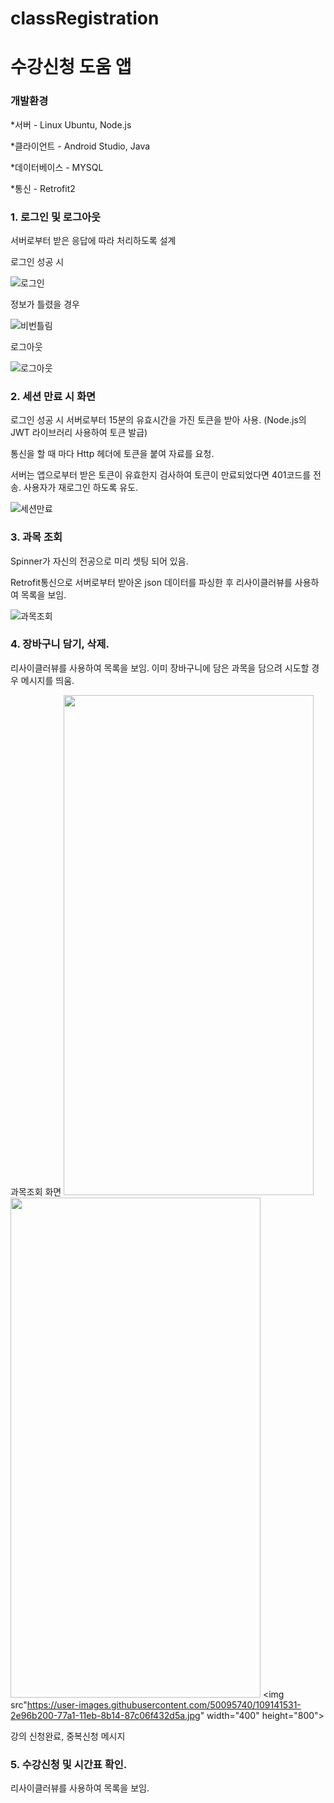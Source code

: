 # classRegistration
# 수강신청 도움 앱

### 개발환경
*서버 - Linux Ubuntu, Node.js

*클라이언트 - Android Studio, Java

*데이터베이스 - MYSQL

*통신 - Retrofit2


### 1. 로그인 및 로그아웃
서버로부터 받은 응답에 따라 처리하도록 설계

로그인 성공 시

![로그인](https://user-images.githubusercontent.com/50095740/109131934-a1e6f680-7796-11eb-8668-2a7963c51d9b.gif)

정보가 틀렸을 경우

![비번틀림](https://user-images.githubusercontent.com/50095740/109130261-dce82a80-7794-11eb-9c4f-72e2981e516c.gif)  

로그아웃

![로그아웃](https://user-images.githubusercontent.com/50095740/109129950-8975dc80-7794-11eb-91aa-5002149384ed.gif)




### 2. 세션 만료 시 화면
로그인 성공 시 서버로부터 15분의 유효시간을 가진 토큰을 받아 사용. (Node.js의 JWT 라이브러리 사용하여 토큰 발급)

통신을 할 때 마다 Http 헤더에 토큰을 붙여 자료를 요청. 

서버는 앱으로부터 받은 토큰이 유효한지 검사하여 토큰이 만료되었다면 401코드를 전송.
사용자가 재로그인 하도록 유도.

![세션만료](https://user-images.githubusercontent.com/50095740/109131452-2a18cc00-7796-11eb-8c17-9163a515b07a.gif)


### 3. 과목 조회
Spinner가 자신의 전공으로 미리 셋팅 되어 있음. 

Retrofit통신으로 서버로부터 받아온 json 데이터를 파싱한 후 리사이클러뷰를 사용하여 목록을 보임.


![과목조회](https://user-images.githubusercontent.com/50095740/109138959-4caee300-779e-11eb-832b-67500e00b7be.gif)


### 4. 장바구니 담기, 삭제. 
리사이클러뷰를 사용하여 목록을 보임.
이미 장바구니에 담은 과목을 담으려 시도할 경우 메시지를 띄움.

과목조회 화면
<img src="https://user-images.githubusercontent.com/50095740/109141001-8ed92400-77a0-11eb-89e4-90f5bc2b44d3.jpg" width="400" height="800">  <img src="https://user-images.githubusercontent.com/50095740/109141389-08711200-77a1-11eb-8fe8-306786cb47eb.jpg" width="400" height="800">  <img src"https://user-images.githubusercontent.com/50095740/109141531-2e96b200-77a1-11eb-8b14-87c06f432d5a.jpg" width="400" height="800">

강의 신청완료, 중복신청 메시지



### 5. 수강신청 및 시간표 확인. 

리사이클러뷰를 사용하여 목록을 보임.


